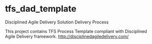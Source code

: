tfs_dad_template
================

Disciplined Agile Delivery Solution Delivery Process

This project contains TFS Process Template compliant with Disciplined Agile Delivery framework.
http://disciplinedagiledelivery.com/
